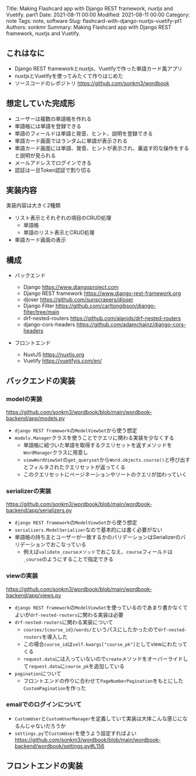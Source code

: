 Title: Making Flashcard app with Django REST framework, nuxtjs and Vuetify. part1
Date: 2021-08-11 00:00
Modified: 2021-08-11 00:00
Category: note
Tags: note, software
Slug: flashcard-with-django-nuxtjs-vuetify-pt1
Authors: sonkmr
Summary: Making Flashcard app with Django REST framework, nuxtjs and Vuetify.


## これはなに
- Django REST frameworkとnuxtjs、Vuetifyで作った単語カード風アプリ
- nuxtjsとVuetifyを使ってみたくて作りはじめた
- ソースコードのレポジトリ https://github.com/sonkm3/wordbook

## 想定していた完成形
- ユーザーは複数の単語帳を作れる
- 単語帳には単語を登録できる
- 単語のフィールドは単語と発音、ヒント、説明を登録できる
- 単語カード画面ではランダムに単語が表示される
- 単語カード画面には単語、発音、ヒントが表示され、裏返す的な操作をすると説明が見られる
- メールアドレスでログインできる
- 認証は一旦Token認証で割り切る


## 実装内容
実装内容は大きく2種類  
- リスト表示とそれぞれの項目のCRUD処理
    - 単語帳
    - 単語のリスト表示とCRUD処理
- 単語カード画面の表示

## 構成
- バックエンド
    - Django https://www.djangoproject.com
    - Django REST framework https://www.django-rest-framework.org
    - djoser https://github.com/sunscrapers/djoser
    - Django Filter https://github.com/carltongibson/django-filter/tree/main
    - drf-nested-routers https://github.com/alanjds/drf-nested-routers
    - django-cors-headers https://github.com/adamchainz/django-cors-headers

- フロントエンド
    - NuxtJS https://nuxtjs.org
    - Vuetify https://vuetifyjs.com/en/

## バックエンドの実装
### modelの実装
https://github.com/sonkm3/wordbook/blob/main/wordbook-backend/app/models.py

- `django REST framework`の`ModelViewSet`から使う想定
- `models.Manager`クラスを使うことでクエリに関わる実装を少なくする
    - 単語帳に紐づいた単語を取得するクエリセットを返すメソッドを`WordManager`クラスに用意し
    - `viewWordViewSet`の`get_queryset`から`Word.objects.course()`と呼び出すとフィルタされたクエリセットが返ってくる
    - このクエリセットにページネーションやソートのクエリが加わっていく

### serializerの実装
https://github.com/sonkm3/wordbook/blob/main/wordbook-backend/app/serializers.py

- `django REST framework`の`ModelViewSet`から使う想定
- `serializers.ModelSerializer`なので基本的には書く必要がない
- 単語帳の持ち主とユーザーが一致するかのバリデーションはSerializerのバリデーションでおこなっている
    - 例えば`validate_courseメソッド`でおこなえ、`course`フィールドは`_course`のようにすることで指定できる


### viewの実装
https://github.com/sonkm3/wordbook/blob/main/wordbook-backend/app/views.py

- `django REST framework`の`ModelViewSet`を使っているのであまり書かなくてよいが`drf-nested-routers`に関わる実装は必要
- `drf-nested-routers`に関わる実装について
    - `courses/{course_id}/words/`というパスにしたかったので`drf-nested-routers`を導入した
    - この場合`course_id`は`self.kwargs["course_pk"]`としてviewにわたってくる
    - `request.data`には入っていないので`create`メソッドをオーバーライドして`request.data`に`course_pk`を追加している
- `pagination`について
    - フロントエンドの作りに合わせて`PageNumberPagination`をもとにした`CustomPagination`を作った

### emailでのログインについて
- `CustomUser`と`CustomUserManager`を定義していて実装は大体こんな感じになるんじゃないだろうか
- `settings.py`で`CustomUser`を使うよう設定すればよい https://github.com/sonkm3/wordbook/blob/main/wordbook-backend/wordbook/settings.py#L156








## フロントエンドの実装


